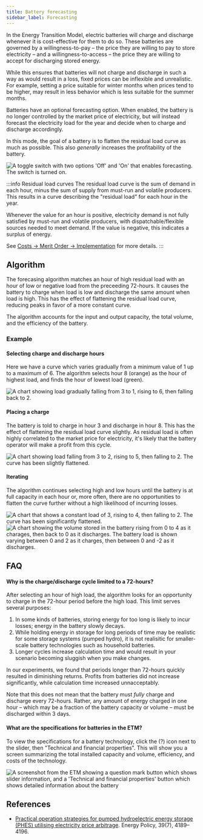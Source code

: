 ```yaml
---
title: Battery forecasting
sidebar_label: Forecasting
---
```


In the Energy Transition Model, electric batteries will charge and discharge whenever it is cost-effective for them to do so. These batteries are governed by a willingness-to-pay – the price they are willing to pay to store electricity – and a willingness-to-access – the price they are willing to accept for discharging stored energy.

While this ensures that batteries will not charge and discharge in such a way as would result in a loss, fixed prices can be inflexible and unrealistic. For example, setting a price suitable for winter months when prices tend to be higher, may result in less behavior which is less suitable for the summer months.

Batteries have an optional forecasting option. When enabled, the battery is no longer controlled by the market price of electricity, but will instead forecast the electricity load for the year and decide when to charge and discharge accordingly.

In this mode, the goal of a battery is to flatten the residual load curve as much as possible. This also _generally_ increases the profitability of the battery.

<div class="bordered-image">
  <img src="/img/docs/battery-forecasting/toggle.png" alt="A toggle switch with two options 'Off' and 'On' that enables forecasting. The switch is turned on." />
</div>

:::info Residual load curves
The residual load curve is the sum of demand in each hour, minus the sum of supply from must-run and volatile producers. This results in a curve describing the "residual load" for each hour in the year.

Whenever the value for an hour is positive, electricity demand is not fully satisfied by must-run and volatile producers, with dispatchable/flexible sources needed to meet demand. If the value is negative, this indicates a surplus of energy.

See [Costs → Merit Order → Implementation](merit-order.md/#implementation) for more details.
:::

## Algorithm

The forecasing algorithm matches an hour of high residual load with an hour of low or negative load from the preceeding 72-hours. It causes the battery to charge when load is low and discharge the same amount when load is high. This has the effect of flattening the residual load curve, reducing peaks in favor of a more constant curve.

The algorithm accounts for the input and output capacity, the total volume, and the efficiency of the battery.

### Example

#### Selecting charge and discharge hours

Here we have a curve which varies gradually from a minimum value of 1 up to a maximum of 6. The algorithm selects hour 8 (orange) as the hour of highest load, and finds the hour of lowest load (green).

<div style={{ textAlign: "center" }}>
  <img src="/img/docs/battery-forecasting/before.png" alt="A chart showing load gradually falling from 3 to 1, rising to 6, then falling back to 2." />
</div>

#### Placing a charge

The battery is told to charge in hour 3 and discharge in hour 8. This has the effect of flattening the residual load curve slightly. As residual load is often highly correlated to the market price for electricity, it's likely that the battery operator will make a profit from this cycle.

<div style={{ textAlign: "center" }}>
  <img src="/img/docs/battery-forecasting/after.png" alt="A chart showing load falling from 3 to 2, rising to 5, then falling to 2. The curve has been slightly flattened." />
</div>

#### Iterating

The algorithm continues selecting high and low hours until the battery is at full capacity in each hour or, more often, there are no opportunities to flatten the curve further without a high likelihood of incurring losses.

<div style={{ textAlign: "center" }}>
  <img src="/img/docs/battery-forecasting/finished.png" alt="A chart that shows a constant load of 3, rising to 4, then falling to 2. The curve has been significantly flattened." />
</div>

<div style={{ textAlign: "center" }}>
  <img src="/img/docs/battery-forecasting/finished-load-and-volume.png" alt="A chart showing the volume stored in the battery rising from 0 to 4 as it charages, then back to 0 as it discharges. The battery load is shown varying between 0 and 2 as it charges, then between 0 and -2 as it discharges." />
</div>

## FAQ

#### Why is the charge/discharge cycle limited to a 72-hours?

After selecting an hour of high load, the algorithm looks for an opportunity to charge in the 72-hour period before the high load. This limit serves several purposes:

1. In some kinds of batteries, storing energy for too long is likely to incur losses; energy in the battery slowly decays.
2. While holding energy in storage for long periods of time may be realistic for some storage systems (pumped hydro), it is not realisitic for smaller-scale battery technologies such as household batteries.
3. Longer cycles increase calculation time and would result in your scenario becoming sluggish when you make changes.

In our experiments, we found that periods longer than 72-hours quickly resulted in diminishing returns. Profits from batteries did not increase significantly, while calculation time increased unnacceptably.

Note that this does not mean that the battery must _fully_ charge and discharge every 72-hours. Rather, any amount of energy charged in one hour – which may be a fraction of the battery capacity or volume – must be discharged within 3 days.

#### What are the specifications for batteries in the ETM?

To view the specifications for a battery technology, click the (?) icon next to the slider, then "Technical and financial properties". This will show you a screen summarizing the total installed capacity and volume, efficiency, and costs of the technology.

<div class="bordered-image">
  <img src="/img/docs/battery-forecasting/properties.png" alt="A screenshot from the ETM showing a question mark button which shows slider information, and a 'Technical and financial properties' button which shows detailed information about the battery" />
</div>

## References

* [Practical operation strategies for pumped hydroelectric energy storage (PHES) utilising electricity price arbitrage](https://doi.org/10.1016/j.enpol.2011.04.032). Energy Policy, 39(7), 4189–4196.
